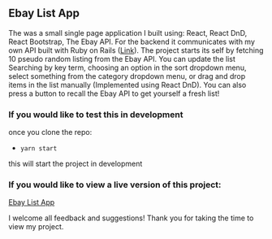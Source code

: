 ## Ebay List App

The was a small single page application I built using: React, React DnD, React Bootstrap, The Ebay API. For the backend it communicates with my own API built with Ruby on Rails ([Link](https://github.com/DylPickle96/Ebay-List-App-Backend)). The project starts its self by fetching 10 pseudo random listing from the Ebay API. You can update the list Searching by key term, choosing an option in the sort dropdown menu, select something from the category dropdown menu, or drag and drop items in the list manually (Implemented using React DnD). You can also press a button to recall the Ebay API to get yourself a fresh list!

### If you would like to test this in development

once you clone the repo:

* ```yarn start```

this will start the project in development

### If you would like to view a live version of this project:

[Ebay List App](https://ebay-list-app.herokuapp.com/)

I welcome all feedback and suggestions! Thank you for taking the time to view my project.
